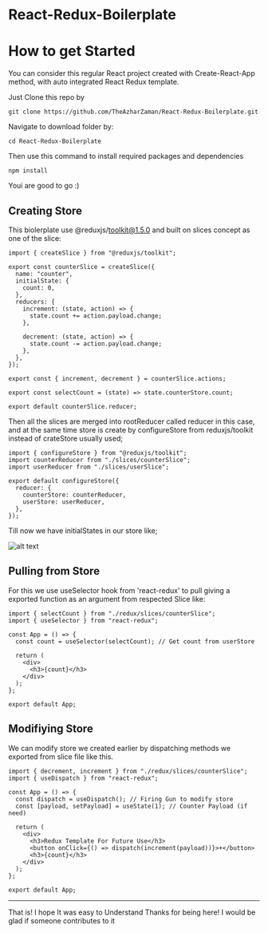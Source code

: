 # React-Redux-Boilerplate

# How to get Started
You can consider this regular React project created with Create-React-App method, with auto integrated React Redux template.

Just Clone this repo by 

```
git clone https://github.com/TheAzharZaman/React-Redux-Boilerplate.git
```
Navigate to download folder by:

```
cd React-Redux-Boilerplate
```

Then use this command to install required packages and dependencies

```
npm install
```
Youi are good to go :)

## Creating Store
This biolerplate use @reduxjs/toolkit@1.5.0 and built on slices concept as one of the slice:

```
import { createSlice } from "@reduxjs/toolkit";

export const counterSlice = createSlice({
  name: "counter",
  initialState: {
    count: 0,
  },
  reducers: {
    increment: (state, action) => {
      state.count += action.payload.change;
    },

    decrement: (state, action) => {
      state.count -= action.payload.change;
    },
  },
});

export const { increment, decrement } = counterSlice.actions;

export const selectCount = (state) => state.counterStore.count;

export default counterSlice.reducer;

```
Then all the slices are merged into rootReducer called reducer in this case, 
and at the same time store is create by configureStore from reduxjs/toolkit instead of crateStore usually used;

```
import { configureStore } from "@reduxjs/toolkit";
import counterReducer from "./slices/counterSlice";
import userReducer from "./slices/userSlice";

export default configureStore({
  reducer: {
    counterStore: counterReducer,
    userStore: userReducer,
  },
});

```

Till now we have initialStates in our store like;

![alt text](https://i.ibb.co/qRVJfQ3/sa.png)

## Pulling from Store

For this we use useSelector hook from 'react-redux' to pull giving a exported function as an argument from respected Slice like:
```
import { selectCount } from "./redux/slices/counterSlice";
import { useSelector } from "react-redux";

const App = () => {
  const count = useSelector(selectCount); // Get count from userStore

  return (
    <div>
      <h3>{count}</h3>
    </div>
  );
};

export default App;
```
## Modifiying Store

We can modify store we created earlier by dispatching methods we exported from slice file like this.

```
import { decrement, increment } from "./redux/slices/counterSlice";
import { useDispatch } from "react-redux";

const App = () => {
  const dispatch = useDispatch(); // Firing Gun to modify store
  const [payload, setPayload] = useState(1); // Counter Payload (if need)

  return (
    <div>
      <h3>Redux Template For Future Use</h3>
      <button onClick={() => dispatch(increment(payload))}>+</button>
      <h3>{count}</h3>
    </div>
  );
};

export default App;
```
---
That is! I hope It was easy to Understand
Thanks for being here! I would be glad if someone contributes to it
